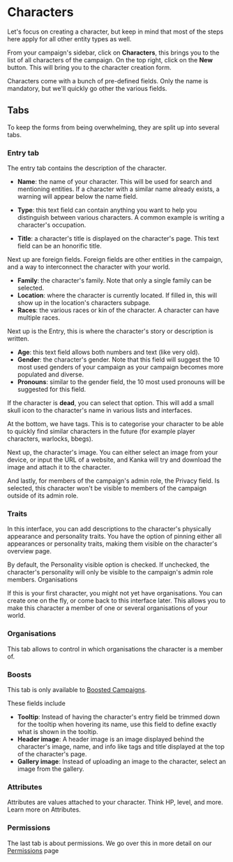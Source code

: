 # Characters


Let's focus on creating a character, but keep in mind that most of the steps here apply for all other entity types as well.

From your campaign's sidebar, click on **Characters**, this brings you to the list of all characters of the campaign. On the top right, click on the **New** button. This will bring you to the character creation form.

Characters come with a bunch of pre-defined fields. Only the name is mandatory, but we'll quickly go other the various fields.

## Tabs

To keep the forms from being overwhelming, they are split up into several tabs.

### Entry tab

The entry tab contains the description of the character.

* **Name**: the name of your character. This will be used for search and mentioning entities. If a character with a similar name already exists, a warning will appear below the name field.
    
* **Type**: this text field can contain anything you want to help you distinguish between various characters. A common example is writing a character's occupation.

* **Title**: a character's title is displayed on the character's page. This text field can be an honorific title.

Next up are foreign fields. Foreign fields are other entities in the campaign, and a way to interconnect the character with your world.

* **Family**: the character's family. Note that only a single family can be selected.
* **Location**: where the character is currently located. If filled in, this will show up in the location's characters subpage.
* **Races**: the various races or kin of the character. A character can have multiple races.

Next up is the Entry, this is where the character's story or description is written.

* **Age**: this text field allows both numbers and text (like very old).
* **Gender**: the character's gender. Note that this field will suggest the 10 most used genders of your campaign as your campaign becomes more populated and diverse.
* **Pronouns**: similar to the gender field, the 10 most used pronouns will be suggested for this field.

If the character is **dead**, you can select that option. This will add a small skull icon to the character's name in various lists and interfaces.

At the bottom, we have tags. This is to categorise your character to be able to quickly find similar characters in the future (for example player characters, warlocks, bbegs).

Next up, the character's image. You can either select an image from your device, or input the URL of a website, and Kanka will try and download the image and attach it to the character.

And lastly, for members of the campaign's admin role, the Privacy field. Is selected, this character won't be visible to members of the campaign outside of its admin role.


### Traits

In this interface, you can add descriptions to the character's physically appearance and personality traits. You have the option of pinning either all appearances or personality traits, making them visible on the character's overview page.

By default, the Personality visible option is checked. If unchecked, the character's personality will only be visible to the campaign's admin role members.
Organisations

If this is your first character, you might not yet have organisations. You can create one on the fly, or come back to this interface later. This allows you to make this character a member of one or several organisations of your world.

### Organisations

This tab allows to control in which organisations the character is a member of.

### Boosts

This tab is only available to [Boosted Campaigns](https://kanka.io/en-US/boosters).

These fields include

* **Tooltip**: Instead of having the character's entry field be trimmed down for the tooltip when hovering its name, use this field to define exactly what is shown in the tooltip.
* **Header image**: A header image is an image displayed behind the character's image, name, and info like tags and title displayed at the top of the character's page.
* **Gallery image**: Instead of uploading an image to the character, select an image from the gallery.

### Attributes

Attributes are values attached to your character. Think HP, level, and more. Learn more on Attributes.

### Permissions

The last tab is about permissions. We go over this in more detail on our [Permissions](features/permissions) page